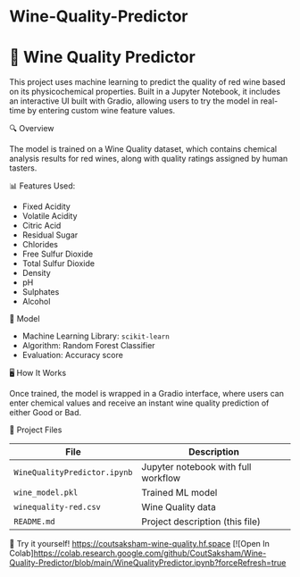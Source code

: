 # Wine-Quality-Predictor
# 🍷 Wine Quality Predictor

This project uses machine learning to predict the quality of red wine based on its physicochemical properties. Built in a Jupyter Notebook, it includes an interactive UI built with Gradio, allowing users to try the model in real-time by entering custom wine feature values.

🔍 Overview

The model is trained on a Wine Quality dataset, which contains chemical analysis results for red wines, along with quality ratings assigned by human tasters.

📊 Features Used:
- Fixed Acidity  
- Volatile Acidity  
- Citric Acid  
- Residual Sugar  
- Chlorides  
- Free Sulfur Dioxide  
- Total Sulfur Dioxide  
- Density  
- pH  
- Sulphates  
- Alcohol

🧠 Model
- Machine Learning Library: `scikit-learn`
- Algorithm: Random Forest Classifier
- Evaluation: Accuracy score

🖥️ How It Works

Once trained, the model is wrapped in a Gradio interface, where users can enter chemical values and receive an instant wine quality prediction of either Good or Bad.

📁 Project Files

| File                         | Description                         |
|------------------------------|-------------------------------------|
| `WineQualityPredictor.ipynb` | Jupyter notebook with full workflow |
| `wine_model.pkl`             | Trained ML model                    |
| `winequality-red.csv`        | Wine Quality data                   |
| `README.md`                  | Project description (this file)     |

🎯 Try it yourself!
https://coutsaksham-wine-quality.hf.space
[![Open In Colab]https://colab.research.google.com/github/CoutSaksham/Wine-Quality-Predictor/blob/main/WineQualityPredictor.ipynb?forceRefresh=true


